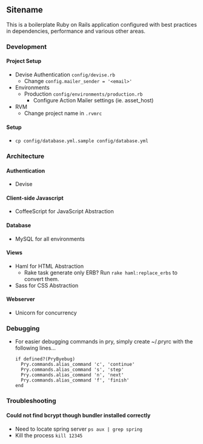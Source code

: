 ## Sitename
This is a boilerplate Ruby on Rails application configured with best practices in dependencies, performance and various other areas.

### Development
#### Project Setup
- Devise Authentication ```config/devise.rb```
    - Change ```config.mailer_sender = '<email>'```
- Environments
    - Production ```config/environments/production.rb```
        - Configure Action Mailer settings (ie. asset_host)
- RVM
    - Change project name in ```.rvmrc```

#### Setup
- ```cp config/database.yml.sample config/database.yml```

### Architecture
#### Authentication
- Devise

#### Client-side Javascript
- CoffeeScript for JavaScript Abstraction

#### Database
- MySQL for all environments

#### Views
- Haml for HTML Abstraction
    - Rake task generate only ERB? Run ```rake haml:replace_erbs``` to convert them.
- Sass for CSS Abstraction

#### Webserver
- Unicorn for concurrency

### Debugging
- For easier debugging commands in pry, simply create ~/.pryrc with the following lines...

    ```
    if defined?(PryByebug)
      Pry.commands.alias_command 'c', 'continue'
      Pry.commands.alias_command 's', 'step'
      Pry.commands.alias_command 'n', 'next'
      Pry.commands.alias_command 'f', 'finish'
    end
    ```

### Troubleshooting
#### Could not find bcrypt though bundler installed correctly
- Need to locate spring server ```ps aux | grep spring```
- Kill the process ```kill 12345```

